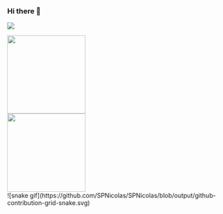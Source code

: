 ### Hi there 👋
<a href="https://instagram.com/steffens_28" target="_blank"><img src="https://img.shields.io/badge/-Instagram-%23E4405F?style=for-the-badge&logo=instagram&logoColor=white" target="_blank"></a>
<div></div>
<img loading="lazy" height="180em" src="https://github-readme-stats.vercel.app/api/top-langs/?username=SPNicolas&layout=compact&langs_count=7&theme=dracula"/>
<div></div>
<img loading="lazy" height="180em" src="https://github-readme-stats.vercel.app/api?username=SPNicolas&show_icons=true&theme=dracula&include_all_commits=true&count_private=true"/>
<div></div>
![snake gif](https://github.com/SPNicolas/SPNicolas/blob/output/github-contribution-grid-snake.svg)

